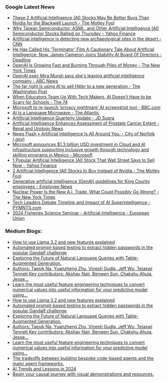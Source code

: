 ### Google Latest News
<!-- GOOGLE-NEWS-CONTENT:START -->

- [These 2 Artificial Intelligence (AI) Stocks May Be Better Buys Than Nvidia for the Blackwell Launch - The Motley Fool](https://news.google.com/rss/articles/CBMimAFBVV95cUxNSjJUQ3pXTEdxeFhza1lXNGwxY0ZQV3VfQnZCWC01OUoyUTFyQmVHTDJXRjk1LU5mS1NDeF8ybUFrd2l4YkJrWWRhVW84dkRZOUtLcGhEMGZsUVE1WlYzUUVQNjlOcmhycXpOMm1uQ1laeEtub1JzMURVdTZSZ2lFUG5KRzFucE03UkNHbHRZX3c4b2IteUlJWQ?oc=5)
- [Why Taiwan Semiconductor, ASML, and Other Artificial Intelligence (AI) Semiconductor Stocks Rallied on Thursday - Yahoo Finance](https://news.google.com/rss/articles/CBMiiAFBVV95cUxOOW50ZGx2S29oNW1sTFc0d05ZbEdDWU02MVBzUl96eVJqbkJiblhULUR6aG14Q0Rxb2o0UnpwMnk2SkFEV0lVXzFkb1pjemdVdmlIQnVxYVZ1T3ZyQ21RV3dNSngxdmR2SEt5UU11Z0VDZFlScUZmT01rUkdmTGNaY0UtWWJCSEts?oc=5)
- [Artificial intelligence is detecting new archaeological sites in the desert - CNN](https://news.google.com/rss/articles/CBMilgFBVV95cUxPWFhkeUR2UkVCU3V2ZzJGaTNibjJlTE1IQVQ0RWNMWDQyV2JuUmtrUkFaRTBsbDdySHY4enRCN0lrNzdkcXBCeEpHOXlBNmxIUWJfN241cWRQTkZlVDBqNWk2VUl6anhrekJwN1otYkRvWjBBYkN0ZjRGQm1wa2JpeUd5LUJsZmFNZlpqODFKU2NtSHI2WVE?oc=5)
- [He Has Called His ‘Terminator’ Film A Cautionary Tale About Artificial Intelligence; Now, James Cameron Joins Stability AI Board Of Directors - Deadline](https://news.google.com/rss/articles/CBMilwFBVV95cUxNM29MMm9EYS1HTHJpdGUzT1ZQV2FodTcydHQ2SlFiTEVySGxGMmpNaWxYeW5TaXFVLVdUcjFqN1B0aHEtdTB1akZqREpER3A1cDBtYUUySW56bDlWVE1YUjBOU0F6Qmwtbjd5WmJUVjBRZ1pUbTRTbzVWMEZnbEpKcGRGbFFLT2RHamdsb3Zpel9oRmE3dmxV?oc=5)
- [OpenAI Is Growing Fast and Burning Through Piles of Money - The New York Times](https://news.google.com/rss/articles/CBMiiwFBVV95cUxQZVEyeE9Lc09vTVVSWDhfMjNIVG80Q3dGU2tzQjJnYjlCS3hDTmZzbFhvWGZoM3E3VmpUY1BFWFIzT3dhXzk2WFhoZHM2VmZ4NnNodlZsS1U1RWlURVQzVXNLUlJMcmJXWnNsLUNsQlNOZkphY3lpZXR6WUR3TEZVLU9tdEg1aWJZWHBv?oc=5)
- [OpenAI exec Mira Murati says she's leaving artificial intelligence company - ABC News](https://news.google.com/rss/articles/CBMiqgFBVV95cUxOenAyWlZfa1lSUXN1NmpJbEVhU1RPMmVPUUh0YVBXYXdhcENoMDZfb1hwTUc4Q2pUMGZFczZRd0pZRVNFcENObkV6SlNiR1dvZkM5WC1kbzZYdWlQU1Y0bTYtTGhyRWlKZWhqMEpKc2NuSERiNFA1UzRkSGRxaG5Ya29EdVUwZkc0RTJnYUw5cjdnV3R4N0FEM2hxbzRsTExUQlA1RzlpNlVhQQ?oc=5)
- [The far right is using AI to sell Hitler to a new generation - The Washington Post](https://news.google.com/rss/articles/CBMihgFBVV95cUxPbS1NQ1BpZzBlT1QxVDhGVi1ENmNpTS1CQTJ1RmFfdVZPQXdYUmhUMFZoWFlfaF9nWldxNE1mNmNEalJOXzUwcGQ4WXlYZEZmMWRnYkdTQ0NCem85bGRjMTBMQllDSm9yeWpKZ1lDVUxyT2pMWlNHMU83MG5aM0FtODA2TnRydw?oc=5)
- [When Educators Team Up With Tech Makers, AI Doesn’t Have to be Scary for Schools - The 74](https://news.google.com/rss/articles/CBMi2wFBVV95cUxOZXdWeDR2Ul9BZlJWcTJjMlJvZ1FsV3BsWFV4c09uVXcxcnJoWFRPNW43dmJvZlJlcU9hQUdhdF9Zdi1xeEJZOGE3Wlh3b05oZEV2cVNOd2RKYUFDcW5iZW5uMDhEdGdPdm85US1qQ0JXUkdpekhXWUwwVnJkUVpRRmltWEoxMkx5MkpQYnVCX2Q0QXA3ZEVabHhWeWhnQmFMM2I1Wnp3SE1QU1dFNkVuT0dkdmxMTFRuX3dyWVNqMko5VnBENjIybUduR05UMnhuRjRxYnRmQkdud28?oc=5)
- [Microsoft to re-launch ‘privacy nightmare’ AI screenshot tool - BBC.com](https://news.google.com/rss/articles/CBMiWkFVX3lxTE5MV3RtelZjQ1dGbEkwc1V1SEN2UjJRY1AwZ1FQNFBFUXVGSmZDUno0YmpQSmVTM2dhTkh3U09QV3dDd3NfSmRGQUZYazhwNkN2M0lrS3dacW40UdIBX0FVX3lxTFBLdnFrdk43REtjcFU0OXRaSkdpY2RGRXptM0NxREFPQlBEUlpDTXJndVBkemVFQkV6LUItMnRxWXl5N2JlbzFrYzBfYkhrcUFQa041UTdtYjBmU3VGTjdv?oc=5)
- [AI Is a Language Microwave - The Atlantic](https://news.google.com/rss/articles/CBMijAFBVV95cUxOSGs1OUNmTXc0SUtjVVZJQnpwNVA5c21Qc1FDcFpQRzh1ZTU4SW1FV2w0c2R6ZWNNanF4bThabldBaHVLUDBLVzRaWHdnY01ubTZrZTdBRk5hVTItOVNjWjhfNnBuVUZucFl1QkxQdXB2Y09JLVp6ay1QeUxRcHhMSDJ4R2N2c3U2d2xzOQ?oc=5)
- [Artificial Intelligence Quarterly Update - JD Supra](https://news.google.com/rss/articles/CBMiiwFBVV95cUxPUUxlYk03QTh3QWZXRE45ZEtPSjJZOEVJTXhvd3Bvc2VWWmNldUlFMTcybGZ5Z3VjSXZDdlg0S3NhR25LcGZsWVVORXVXM1FfZWN4QlFFdjVpemdrVF9xbG53bGp4RnlDQ053WTJhRUVwbmlkaEoycG0zTGdWTHBqZmR4aFRYQUJIZ0hN?oc=5)
- [Artificial Intelligence Enhances Assessment of Prostate Cancer Extent - Renal and Urology News](https://news.google.com/rss/articles/CBMickFVX3lxTFBZc0tGVHRBemRHaC0yMUZzdEQyYUZIY1NMQU81dkJnby1iU0ZOYjVXcC1rYXNVNHV0dlFRSVFHcldUQ0F1UUMyUWktbU80ZjVmNkQzdjQzQS1TMjROdk82NEZ0QjNpQmp3SXZxdmVaMHlHUQ?oc=5)
- [News Flash • Artificial Intelligence Is All Around You. - City of Norfolk (.gov)](https://news.google.com/rss/articles/CBMiXEFVX3lxTE1wUUdvV09mQW1pZUFYcWh4VUczQzJ1OVFwVHhGTnBLSWtFTWs4djM0aDh1UVFGamQ0a3I0MnJJdEdhblRobll5UU9BQ1NxSGZVbVlNRmxITnpxNmt0?oc=5)
- [Microsoft announces $1.3 billion USD investment in Cloud and AI infrastructure supporting inclusive growth through technology and skilling programs in Mexico - Microsoft](https://news.google.com/rss/articles/CBMimgJBVV95cUxObWQyU0VOSDMxVlpqeUdqQ0pENFZvc0JNaVdyeUNlUU95Q0tXcXplNjlGdTdIdEZJUnN0X09KZXVxcGUwTVdzbktjMDNpa1ZJUGM4UkZhVUVHcjNjSHQxclJmZXhjUDVTWlpwWDlXdGxaOGJWNHlSSUFETGhNZ250UWE4bktMT1VxeF9HZzlyRTJ4VmRPcUpOczQzMDVXMzJGZ3k4VlhtdkF6S3hhVHNuYnUteVdNcGk0cDlRTGJXSWl3cEwzTDdJbVQ4dkEwMXBpdUpOX041Z3JpdnZ5RXNBSzFTdFpxSkZ6TmdYaVdrWk8xSlRON3NMbUJjNzI1MFlscDhFR1RzMkZQWmZIaWNhaE9xU3hMRUdyU2c?oc=5)
- [1 Popular Artificial Intelligence (AI) Stock That Wall Street Says to Sell Now - Yahoo Finance](https://news.google.com/rss/articles/CBMiigFBVV95cUxPRkg5YUktZXFEbVI3Vmk2Z2laSnRVMzBGU0daZ0FDdVhfRGlreDFwMHF0YmhDUWY3RjBoV3VDbDBiSEhRMnRVekw0R3JTTzRMd2xaOWp4bHhmQXhZcDdmeHRjVHVySFpodzBvSUZIQm5fUkdjalpsMENqQ3prWHV5RXJ4Zk5tbUp2TWc?oc=5)
- [2 Artificial Intelligence (AI) Stocks to Buy Instead of Nvidia - The Motley Fool](https://news.google.com/rss/articles/CBMimAFBVV95cUxQSG5lT21pWHZMZjBocVdETC14RmxFbUY1eERySkItYVdham1aME9GU3JNUDFpdkR6Y1NsWHp6d2N6cWZld2kwbHJOTzdFeGxYcEZnaF94ZzZTdVl5NzVzSzhhdGRiZTl2eW9BTDFsS1lNS2haejZHaERST29ia1NaRUdBS05oN0kxOTRjQ0RGQVpYRlFYUlhwTQ?oc=5)
- [Generative artificial intelligence (GenAI) guidelines for King County employees - Employee News](https://news.google.com/rss/articles/CBMiswFBVV95cUxQNV9aYjNvTERtMTNBTWV1Y3hLRDNkbURpQmR0SEtDOTBuMWVNQmRDdDk5VWktZXNBUkREUC0zZDBOaEZyWlJ3TUthN2hVT1hjaW1fMFVlTkhUV3FIang2TTJjN3IwVGxhc0s4VFNBekRGY1hFdW92STNRTmE2X0lMclUwR0FqeUJWQUZudG5leG5VS2JNWnJMenNQX0F0V1BzLVEtZkFsMjR5eGg1dEJ4cW56dw?oc=5)
- [Nuclear Power Is the New A.I. Trade. What Could Possibly Go Wrong? - The New York Times](https://news.google.com/rss/articles/CBMifEFVX3lxTE1MNWI3SGxwY0R3ZVJOczdzei1ZZmZ3QWVqaERkTWNpcmFubWdGQlFSVnAzOGlpYWFNZkxhVzhlS2REUVNxM0dGX01ZTVlaVkpycXVmZmpJSTFqbXB1eWhfLUI2Q3pWSHNLMjN1eE9kRVBtcHotSGhoc1Q1OWs?oc=5)
- [Tech Leaders Debate Timeline and Impact of AI Superintelligence - PYMNTS.com](https://news.google.com/rss/articles/CBMitAFBVV95cUxNcHF6SEJWUXlJeDRRNUo0ZW9VZVlPT2pzRVRZaWhXb3JKRGRaMk83TW1qTFU1RWcyNzU1UmxoemZGMHJmb0ZwM2VfYUN1NGtic29nVHlZSndhei1qR2t1WTRPaFhLMWhJVjdMSkFtSERUR1ltTjdtUFFKd1lrRmMyMkFfNFB4QzdkZ3BXdmJfM2s1NVUzRmpreWRoSDNHZFVGa2d3U0lDV19menVfeXZjc1ZDVEg?oc=5)
- [2024 Fisheries Science Seminar - Artificial Intelligence - European Union](https://news.google.com/rss/articles/CBMiuAFBVV95cUxQWGViX3pDaXdyNHhocWNkNnNVMmhmeHhnOEtwLTJZdjFZT0c3X3FsQ0NXSkRsWHVyU1ZfdWZOUm8wblNpU1NwUWV4UTdOczQ4S3VydVA3NDRXa1EtRFpYdUNJRjBMaGJwdjdjM1NiSVgtN0NhbHpQMXg2MnBGYnhMXzhYS0pvX09wSlc3YWNiRFhLa1VySlJqbjZTMjViVks4TkdscUNGb2V0SEI4XzZWTFU4OEVLbTRJ?oc=5)<!-- GOOGLE-NEWS-CONTENT:END -->

### Medium Blogs:
<!-- MEDIUM-CONTENT:START -->

- [How to use Llama 3.2 and new features explained](https://medium.com/data-science-in-your-pocket/llama-3-2-vision-the-new-multi-modal-llm-by-meta-ebabbd02de52?source=topic_portal_recommended_stories------machine_learning---0-84----------machine_learning----------3cdbd9bb_caf3_4f50_95c6_97249be51cb8-------)
- [Automated prompt-based testing to extract hidden passwords in the popular Gandalf challenge](https://medium.com/towards-data-science/exposing-jailbreak-vulnerabilities-in-llm-applications-with-artkit-d2df5f56ece8?source=topic_portal_recommended_stories------machine_learning---1-107----------machine_learning----------3cdbd9bb_caf3_4f50_95c6_97249be51cb8-------)
- [Exploring the Future of Natural Language Queries with Table-Augmented Generation.](https://medium.com/ai-in-plain-english/goodbye-text2sql-why-table-augmented-generation-tag-is-the-future-of-ai-driven-data-queries-892e24e06922?source=topic_portal_recommended_stories------machine_learning---2-85----------machine_learning----------3cdbd9bb_caf3_4f50_95c6_97249be51cb8-------)
- [Authors: Taesik Na, Yuanzheng Zhu, Vinesh Gudla, Jeff Wu, Tejaswi Tenneti
Key contributors: Akshay Nair, Benwen Sun, Chakshu Ahuja, Jesse…](https://medium.com/tech-at-instacart/supercharging-discovery-in-search-with-llms-556c585d4720?source=topic_portal_recommended_stories------machine_learning---3-84----------machine_learning----------3cdbd9bb_caf3_4f50_95c6_97249be51cb8-------)
- [Learn the most useful feature engineering techniques to convert numerical values ​​into useful information for your predictive model using…](https://medium.com/towards-data-science/feature-engineering-techniques-for-numerical-variables-in-python-4bd42e8bded7?source=topic_portal_recommended_stories------machine_learning---4-107----------machine_learning----------3cdbd9bb_caf3_4f50_95c6_97249be51cb8-------)
- [How to use Llama 3.2 and new features explained](https://medium.com/data-science-in-your-pocket/llama-3-2-vision-the-new-multi-modal-llm-by-meta-ebabbd02de52?source=topic_portal_recommended_stories------machine_learning---0-84----------machine_learning----------3cdbd9bb_caf3_4f50_95c6_97249be51cb8-------)
- [Automated prompt-based testing to extract hidden passwords in the popular Gandalf challenge](https://medium.com/towards-data-science/exposing-jailbreak-vulnerabilities-in-llm-applications-with-artkit-d2df5f56ece8?source=topic_portal_recommended_stories------machine_learning---1-107----------machine_learning----------3cdbd9bb_caf3_4f50_95c6_97249be51cb8-------)
- [Exploring the Future of Natural Language Queries with Table-Augmented Generation.](https://medium.com/ai-in-plain-english/goodbye-text2sql-why-table-augmented-generation-tag-is-the-future-of-ai-driven-data-queries-892e24e06922?source=topic_portal_recommended_stories------machine_learning---2-85----------machine_learning----------3cdbd9bb_caf3_4f50_95c6_97249be51cb8-------)
- [Authors: Taesik Na, Yuanzheng Zhu, Vinesh Gudla, Jeff Wu, Tejaswi Tenneti
Key contributors: Akshay Nair, Benwen Sun, Chakshu Ahuja, Jesse…](https://medium.com/tech-at-instacart/supercharging-discovery-in-search-with-llms-556c585d4720?source=topic_portal_recommended_stories------machine_learning---3-84----------machine_learning----------3cdbd9bb_caf3_4f50_95c6_97249be51cb8-------)
- [Learn the most useful feature engineering techniques to convert numerical values ​​into useful information for your predictive model using…](https://medium.com/towards-data-science/feature-engineering-techniques-for-numerical-variables-in-python-4bd42e8bded7?source=topic_portal_recommended_stories------machine_learning---4-107----------machine_learning----------3cdbd9bb_caf3_4f50_95c6_97249be51cb8-------)
- [The tradeoffs between building bespoke code-based agents and the major agent frameworks.](https://medium.com/towards-data-science/choosing-between-llm-agent-frameworks-69019493b259?source=topic_portal_recommended_stories------machine_learning---5-85----------machine_learning----------3cdbd9bb_caf3_4f50_95c6_97249be51cb8-------)
- [AI Trends and Lessons in 2024](https://medium.com/@carolin.svenberg/a-year-of-insights-with-the-mlops-llmops-dictionary-fa3c7c16a662?source=topic_portal_recommended_stories------machine_learning---6-84----------machine_learning----------3cdbd9bb_caf3_4f50_95c6_97249be51cb8-------)
- [Begin your causal journey with visual demonstrations and resources.](https://medium.com/towards-data-science/️-start-asking-your-data-why-a-gentle-intro-to-causality-47142d5ec96a?source=topic_portal_recommended_stories------machine_learning---7-107----------machine_learning----------3cdbd9bb_caf3_4f50_95c6_97249be51cb8-------)<!-- MEDIUM-CONTENT:END -->
